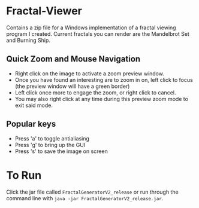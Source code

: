 # Fractal-Viewer
Contains a zip file for a Windows implementation of a fractal viewing program I created. 
Current fractals you can render are the Mandelbrot Set and Burning Ship.
## Quick Zoom and Mouse Navigation
 - Right click on the image to activate a zoom preview window. 
 - Once you have found an interesting are to zoom in on, left click to focus (the preview window will have a green border)
 - Left click once more to engage the zoom, or right click to cancel.
 - You may also right click at any time during this preview zoom mode to exit said mode.
## Popular keys
 - Press 'a' to toggle antialiasing
 - Press 'g' to bring up the GUI
 - Press 's' to save the image on screen

# To Run
Click the jar file called `FractalGeneratorV2_release` or  run through the command line with `java -jar FractalGeneratorV2_release.jar`.
